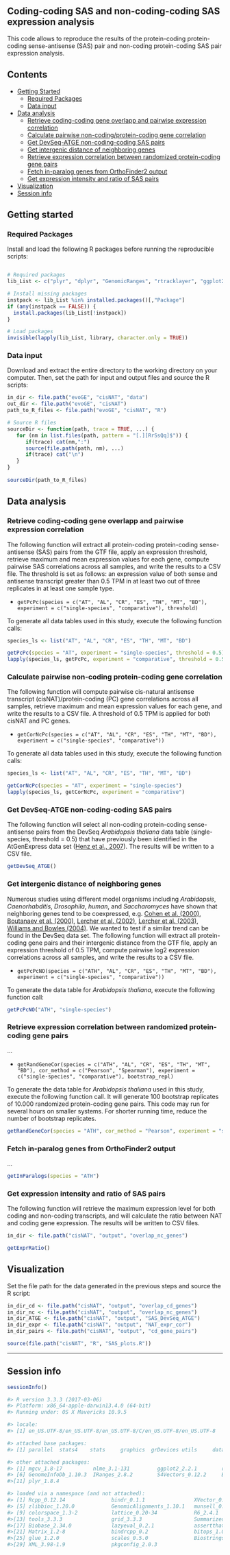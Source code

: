 ## Coding-coding SAS and non-coding-coding SAS expression analysis

This code allows to reproduce the results of the protein-coding protein-coding sense-antisense (SAS) pair and non-coding protein-coding SAS pair expression analysis. 


## Contents

* [Getting Started](#getting-started)
  * [Required Packages](#required-packages)
  * [Data input](#data-input)
* [Data analysis](#data-analysis)
  * [Retrieve coding-coding gene overlapp and pairwise expression correlation](#retrieve-coding-coding-gene-overlapp-and-pairwise-expression-correlation)
  * [Calculate pairwise non-coding/protein-coding gene correlation](#calculate-pairwise-non-coding-protein-coding-gene-correlation)
  * [Get DevSeq-ATGE non-coding-coding SAS pairs](#get-devseq-atge-non-coding-coding-sas-pairs)
  * [Get intergenic distance of neighboring genes](#get-intergenic-distance-of-neighboring-genes)
  * [Retrieve expression correlation between randomized protein-coding gene pairs](#retrieve-expression-correlation-between-randomized-protein-coding-gene-pairs)
  * [Fetch in-paralog genes from OrthoFinder2 output](#fetch-in-paralog-genes-from-orthoFinder2-output)
  * [Get expression intensity and ratio of SAS pairs](#get-expression-intensity-and-ratio-of-sas-pairs)
* [Visualization](#visualization)
* [Session info](#session-info)


## Getting started


### Required Packages
Install and load the following R packages before running the reproducible scripts:

```R

# Required packages
lib_List <- c("plyr", "dplyr", "GenomicRanges", "rtracklayer", "ggplot2", "scales", "mgcv", "data.table")

# Install missing packages
instpack <- lib_List %in% installed.packages()[,"Package"]
if (any(instpack == FALSE)) {
  install.packages(lib_List[!instpack])
}

# Load packages
invisible(lapply(lib_List, library, character.only = TRUE))

```
  
### Data input
Download and extract the entire directory to the working directory on your computer. Then, set the path for input and output files and source the R scripts: 

```R
in_dir <- file.path("evoGE", "cisNAT", "data")
out_dir <- file.path("evoGE", "cisNAT")
path_to_R_files <- file.path("evoGE", "cisNAT", "R")

# Source R files
sourceDir <- function(path, trace = TRUE, ...) {
   for (nm in list.files(path, pattern = "[.][RrSsQq]$")) {
      if(trace) cat(nm,":")
      source(file.path(path, nm), ...)
      if(trace) cat("\n")
   }
}
 
sourceDir(path_to_R_files)

```

## Data analysis

### Retrieve coding-coding gene overlapp and pairwise expression correlation

The following function will extract all protein-coding protein-coding sense-antisense (SAS) pairs from the GTF file, apply an expression threshold, retrieve maximum and mean expression values for each gene, compute pairwise SAS correlations across all samples, and write the results to a CSV file. The threshold is set as follows: an expression value of both sense and antisense transcript greater than 0.5 TPM in at least two out of three replicates in at least one sample type. 

* `getPcPc(species = c("AT", "AL", "CR", "ES", "TH", "MT", "BD"), experiment = c("single-species", "comparative"), threshold)`

To generate all data tables used in this study, execute the following function calls: 

```R
species_ls <- list("AT", "AL", "CR", "ES", "TH", "MT", "BD")

getPcPc(species = "AT", experiment = "single-species", threshold = 0.5)
lapply(species_ls, getPcPc, experiment = "comparative", threshold = 0.5)

```

### Calculate pairwise non-coding protein-coding gene correlation

The following function will compute pairwise cis-natural antisense transcript (cisNAT)/protein-coding (PC) gene correlations across all samples, retrieve maximum and mean expression values for each gene, and write the results to a CSV file. A threshold of 0.5 TPM is applied for both cisNAT and PC genes. 

* `getCorNcPc(species = c("AT", "AL", "CR", "ES", "TH", "MT", "BD"), experiment = c("single-species", "comparative"))`

To generate all data tables used in this study, execute the following function calls: 

```R
species_ls <- list("AT", "AL", "CR", "ES", "TH", "MT", "BD")

getCorNcPc(species = "AT", experiment = "single-species")
lapply(species_ls, getCorNcPc, experiment = "comparative")

```

### Get DevSeq-ATGE non-coding-coding SAS pairs

The following function will select all non-coding protein-coding sense-antisense pairs from the DevSeq _Arabidopsis thaliana_ data table (single-species, threshold = 0.5) that have previously been identified in the AtGenExpress data set ([Henz et al., 2007](https://www.ncbi.nlm.nih.gov/pubmed/17496106)). The results will be written to a CSV file. 

```R
getDevSeq_ATGE()

```

### Get intergenic distance of neighboring genes

Numerous studies using different model organisms including _Arabidopsis_, _Caenorhabditis_, _Drosophila_, _human_, and _Saccharomyces_ have shown that neighboring genes tend to be coexpressed, e.g. [Cohen  et al. (2000)](https://www.ncbi.nlm.nih.gov/pubmed/11017073), [Boutanaev et al. (2000)](https://www.ncbi.nlm.nih.gov/pubmed/12478293), [Lercher et al. (2002)](https://www.ncbi.nlm.nih.gov/pubmed/11992122), [Lercher et al. (2003)](https://www.ncbi.nlm.nih.gov/pubmed/12566401), [Williams and Bowles (2004)](https://www.ncbi.nlm.nih.gov/pubmed/15173112). We wanted to test if a similar trend can be found in the DevSeq data set. The following function will extract all protein-coding gene pairs and their intergenic distance from the GTF file, apply an expression threshold of 0.5 TPM, compute pairwise log2 expression correlations across all samples, and write the results to a CSV file.

* `getPcPcNO(species = c("ATH", "AL", "CR", "ES", "TH", "MT", "BD"), experiment = c("single-species", "comparative"))`

To generate the data table for _Arabidopsis thaliana_, execute the following function call: 

```R
getPcPcNO("ATH", "single-species")

```

### Retrieve expression correlation between randomized protein-coding gene pairs

...

* `getRandGeneCor(species = c("ATH", "AL", "CR", "ES", "TH", "MT", "BD"), cor_method = c("Pearson", "Spearman"),
                  experiment = c("single-species", "comparative"), bootstrap_repl)`

To generate the data table for _Arabidopsis thaliana_ used in this study, execute the following function call. It will generate 100 bootstrap replicates of 10.000 randomized protein-coding gene pairs. This code may run for several hours on smaller systems. For shorter running time, reduce the number of bootstrap replicates.  

```R
getRandGeneCor(species = "ATH", cor_method = "Pearson", experiment = "single-species", bootstrap_repl = 100)

```

### Fetch in-paralog genes from OrthoFinder2 output

...

```R
getInParalogs(species = "ATH")

```

### Get expression intensity and ratio of SAS pairs

The following function will retrieve the maximum expression level for both coding and non-coding transcripts, and will calculate the ratio between NAT and coding gene expression. The results will be written to CSV files. 

```R
in_dir <- file.path("cisNAT", "output", "overlap_nc_genes")

getExprRatio()

```

## Visualization

Set the file path for the data generated in the previous steps and source the R script:

```R
in_dir_cd <- file.path("cisNAT", "output", "overlap_cd_genes")
in_dir_nc <- file.path("cisNAT", "output", "overlap_nc_genes")
in_dir_ATGE <- file.path("cisNAT", "output", "SAS_DevSeq_ATGE")
in_dir_expr <- file.path("cisNAT", "output", "NAT_expr_cor")
in_dir_pairs <- file.path("cisNAT", "output", "cd_gene_pairs")

source(file.path("cisNAT", "R", "SAS_plots.R"))

```

---
## Session info

```R
sessionInfo()
```

```R
#> R version 3.3.3 (2017-03-06)
#> Platform: x86_64-apple-darwin13.4.0 (64-bit)
#> Running under: OS X Mavericks 10.9.5

#> locale:
#> [1] en_US.UTF-8/en_US.UTF-8/en_US.UTF-8/C/en_US.UTF-8/en_US.UTF-8

#> attached base packages:
#> [1] parallel  stats4    stats     graphics  grDevices utils     datasets  methods   base    

#> other attached packages:
#> [1] mgcv_1.8-17          nlme_3.1-131         ggplot2_2.2.1        rtracklayer_1.34.2   GenomicRanges_1.26.4
#> [6] GenomeInfoDb_1.10.3  IRanges_2.8.2        S4Vectors_0.12.2     BiocGenerics_0.20.0  dplyr_0.7.4 
#>[11] plyr_1.8.4

#> loaded via a namespace (and not attached):
#> [1] Rcpp_0.12.14               bindr_0.1.1                XVector_0.14.1             magrittr_1.5              
#> [5] zlibbioc_1.20.0            GenomicAlignments_1.10.1   munsell_0.5.0              BiocParallel_1.8.2        
#> [9] colorspace_1.3-2           lattice_0.20-34            R6_2.4.1                   rlang_0.1.6               
#>[13] tools_3.3.3                grid_3.3.3                 SummarizedExperiment_1.4.0 gtable_0.3.0              
#>[17] Biobase_2.34.0             lazyeval_0.2.1             assertthat_0.2.1           tibble_1.3.4              
#>[21] Matrix_1.2-8               bindrcpp_0.2               bitops_1.0-6               RCurl_1.95-4.10           
#>[25] glue_1.2.0                 scales_0.5.0               Biostrings_2.42.1          Rsamtools_1.26.2          
#>[29] XML_3.98-1.9               pkgconfig_2.0.3  

```
